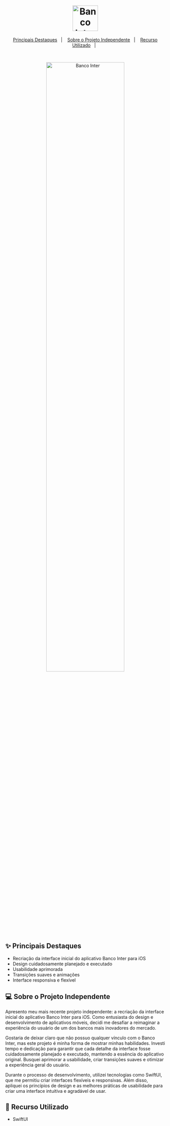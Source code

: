<h1 align="center">
  <img alt="Banco Inter" title="Banco Inter" src="https://github.com/josuesamorim/BancoInter/assets/79451027/1e87a5ef-289c-4a52-89c0-1f9947cf0316" height="80"
       />
</h1>

<p align="center">
  <a href="#-Principais-Destaques">Principais Destaques</a>&nbsp;&nbsp;&nbsp;|&nbsp;&nbsp;&nbsp;
  <a href="#-Sobre-o-Projeto-Independente">Sobre o Projeto Independente</a>&nbsp;&nbsp;&nbsp;|&nbsp;&nbsp;&nbsp;
  <a href="#-Recurso-Utilizado">Recurso Utilizado</a>&nbsp;&nbsp;&nbsp;|&nbsp;&nbsp;
</p>


<br>

<p align="center">  <img alt="Banco Inter" src="https://github.com/josuesamorim/BancoInter/assets/79451027/067c04ec-5c82-4880-91f4-72666adb5153" width="70%">
</p>

## ✨ Principais Destaques

- Recriação da interface inicial do aplicativo Banco Inter para iOS
- Design cuidadosamente planejado e executado
- Usabilidade aprimorada
- Transições suaves e animações
- Interface responsiva e flexível


## 💻 Sobre o Projeto Independente

Apresento meu mais recente projeto independente: a recriação da interface inicial do aplicativo Banco Inter para iOS. Como entusiasta do design e desenvolvimento de aplicativos móveis, decidi me desafiar a reimaginar a experiência do usuário de um dos bancos mais inovadores do mercado.

Gostaria de deixar claro que não possuo qualquer vínculo com o Banco Inter, mas este projeto é minha forma de mostrar minhas habilidades. Investi tempo e dedicação para garantir que cada detalhe da interface fosse cuidadosamente planejado e executado, mantendo a essência do aplicativo original. Busquei aprimorar a usabilidade, criar transições suaves e otimizar a experiência geral do usuário.

Durante o processo de desenvolvimento, utilizei tecnologias como SwiftUI, que me permitiu criar interfaces flexíveis e responsivas. Além disso, apliquei os princípios de design e as melhores práticas de usabilidade para criar uma interface intuitiva e agradável de usar.



## 🚀 Recurso Utilizado

- SwiftUI


